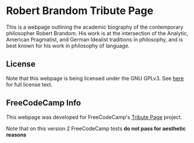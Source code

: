 # Robert Brandom Tribute Page
This is a webpage outlining the academic biography of the contemporary philosopher
Robert Brandom. His work is at the intersection of the Analytic, American Pragmatist, and German Idealist traditions in philosophy, and is best known for his work in philosophy of language.

## License
Note that this webpage is being licensed under the GNU GPLv3. See [here](https://github.com/thomas-m-d/FCCPortfolioProjects/blob/master/LICENSE.md) for full
license text.

## FreeCodeCamp Info
This webpage was developed for FreeCodeCamp's [Tribute Page](https://www.freecodecamp.org/learn/responsive-web-design/responsive-web-design-projects/build-a-tribute-page) project.

Note that on this version 2 FreeCodeCamp tests **do not pass for aesthetic reasons**
